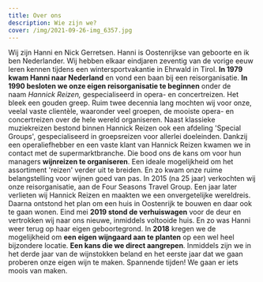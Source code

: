 ```yaml
---
title: Over ons
description: Wie zijn we?
cover: /img/2021-09-26-img_6357.jpg
---
```


Wij zijn Hanni en Nick Gerretsen. Hanni is Oostenrijkse van geboorte en ik ben Nederlander. Wij hebben elkaar eindjaren zeventig van de vorige eeuw leren kennen tijdens een wintersportvakantie in Ehrwald in Tirol. **In 1979 kwam Hanni naar Nederland** en vond een baan bij een reisorganisatie. **In 1990 besloten we onze eigen reisorganisatie te beginnen** onder de naam *Hannick Reizen,* gespecialiseerd in opera- en concertreizen. Het bleek een gouden greep. Ruim twee decennia lang mochten wij voor onze, veelal vaste clientèle, waaronder veel groepen, de mooiste opera- en concertreizen over de hele wereld organiseren. Naast klassieke muziekreizen bestond binnen Hannick Reizen ook een afdeling 'Special Groups', gespecialiseerd in groepsreizen voor allerlei doeleinden. Dankzij een operaliefhebber en een vaste klant van Hannick Reizen kwamen we in contact met de supermarktbranche. Die bood ons de kans om voor hun managers **wijnreizen te organiseren**. Een ideale mogelijkheid om het assortiment 'reizen' verder uit te breiden. En zo kwam onze ruime belangstelling voor wijnen goed van pas. In 2015 (na 25 jaar) verkochten wij onze reisorganisatie, aan de Four Seasons Travel Group. Een jaar later verlieten wij Hannick Reizen en maakten we een onvergetelijke wereldreis. Daarna ontstond het plan om een huis in Oostenrijk te bouwen en daar ook te gaan wonen. Eind mei **2019 stond de verhuiswagen** voor de deur en vertrokken wij naar ons nieuwe, inmiddels voltooide huis. En zo was Hanni weer terug op haar eigen geboortegrond. In **2018** kregen we de mogelijkheid om **een eigen wijngaard aan te planten** op een wel heel bijzondere locatie. **Een kans die we direct aangrepen**. Inmiddels zijn we in het derde jaar van de wijnstokken beland en het eerste jaar dat we gaan proberen onze eigen wijn te maken. Spannende tijden! We gaan er iets moois van maken.